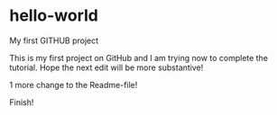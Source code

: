 # hello-world
My first GITHUB project

This is my first project on GitHub and I am trying now to complete the tutorial. Hope the next edit will be more substantive!

1 more change to the Readme-file!

Finish!
